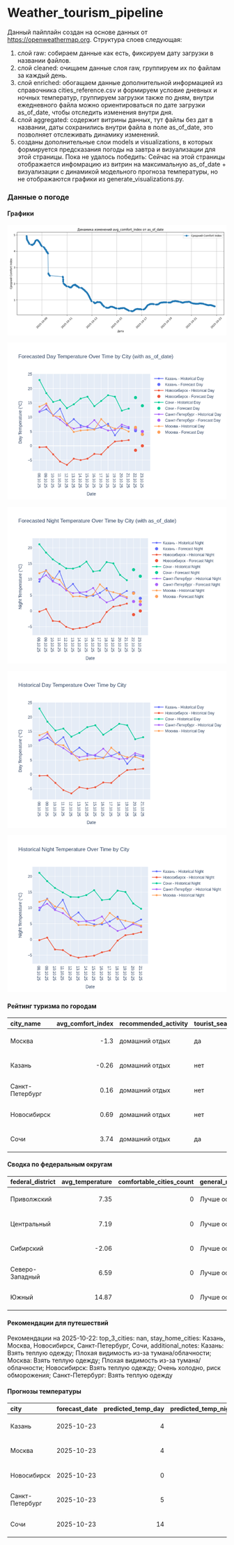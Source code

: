# Weather_tourism_pipeline
Данный пайплайн создан на основе данных от https://openweathermap.org.
Структура слоев следующая:
  1) слой raw: 
  собираем данные как есть, фиксируем дату загрузки в названии файлов.
  2) слой cleaned:
  очищаем данные слоя raw, группируем их по файлам за каждый день.
  3) слой enriched:
  обогащаем данные дополнительной информацией из справочника cities_reference.csv и формируем условие дневных и ночных температур,
  группируем загрузки также по дням, внутри ежедневного файла можно ориентироваться по дате загрузки as_of_date, чтобы отследить изменения внутри дня.
  4) слой aggregated:
   содержит витрины данных, тут файлы без дат в названии, даты сохранились внутри файла в поле as_of_date, это позволняет отслеживать динамику изменений.
  6) созданы дополнительные слои models и visualizations, в которых формируется предсказания погоды на завтра и визуализации для этой страницы.
  Пока не удалось победить: Сейчас на этой страницы отображается инфомрацию из витрин на максимальную as_of_date + визуализации с динамикой модельного прогноза температуры, 
  но не отображаются графики из generate_visualizations.py.
<!-- WEATHER DATA START -->
### Данные о погоде

#### Графики
![Comfort Index Trend](data/visualizations/comfort_index_trend.png)

![Forecasted Day Temperature](data/visualizations/forecasted_day_temperature.png)

![Forecasted Night Temperature](data/visualizations/forecasted_night_temperature.png)

![Historical Day Temperature](data/visualizations/historical_day_temperature.png)

![Historical Night Temperature](data/visualizations/historical_night_temperature.png)

#### Рейтинг туризма по городам
| city_name       |   avg_comfort_index | recommended_activity   | tourist_season_match   | tourism_season   | tour_recommendation       | as_of_date          |
|:----------------|--------------------:|:-----------------------|:-----------------------|:-----------------|:--------------------------|:--------------------|
| Москва          |               -1.3  | домашний отдых         | да                     | Круглогодично    | домашний отдых в сезон    | 2025-10-22 20:27:00 |
| Казань          |               -0.26 | домашний отдых         | нет                    | Май-Сентябрь     | домашний отдых вне сезона | 2025-10-22 20:27:00 |
| Санкт-Петербург |                0.16 | домашний отдых         | нет                    | Май-Сентябрь     | домашний отдых вне сезона | 2025-10-22 20:27:00 |
| Новосибирск     |                0.69 | домашний отдых         | нет                    | Июнь-Август      | домашний отдых вне сезона | 2025-10-22 20:27:00 |
| Сочи            |                3.74 | домашний отдых         | да                     | Май-Октябрь      | домашний отдых в сезон    | 2025-10-22 20:27:00 |

#### Сводка по федеральным округам
| federal_district   |   avg_temperature |   comfortable_cities_count | general_recommendation   | as_of_date          |
|:-------------------|------------------:|---------------------------:|:-------------------------|:--------------------|
| Приволжский        |              7.35 |                          0 | Лучше остаться дома      | 2025-10-22 20:27:00 |
| Центральный        |              7.19 |                          0 | Лучше остаться дома      | 2025-10-22 20:27:00 |
| Сибирский          |             -2.06 |                          0 | Лучше остаться дома      | 2025-10-22 20:27:00 |
| Северо-Западный    |              6.59 |                          0 | Лучше остаться дома      | 2025-10-22 20:27:00 |
| Южный              |             14.87 |                          0 | Лучше остаться дома      | 2025-10-22 20:27:00 |

#### Рекомендации для путешествий
Рекомендации на 2025-10-22: top_3_cities: nan, stay_home_cities: Казань, Москва, Новосибирск, Санкт-Петербург, Сочи, additional_notes: Казань: Взять теплую одежду; Плохая видимость из-за тумана/облачности; Москва: Взять теплую одежду; Плохая видимость из-за тумана/облачности; Новосибирск: Взять теплую одежду; Очень холодно, риск обморожения; Санкт-Петербург: Взять теплую одежду

#### Прогнозы температуры
| city            | forecast_date   |   predicted_temp_day |   predicted_temp_night | model_type       | as_of_date          |
|:----------------|:----------------|---------------------:|-----------------------:|:-----------------|:--------------------|
| Казань          | 2025-10-23      |                    4 |                      4 | LinearRegression | 2025-10-22 20:27:49 |
| Москва          | 2025-10-23      |                    4 |                      3 | LinearRegression | 2025-10-22 20:27:49 |
| Новосибирск     | 2025-10-23      |                    0 |                      0 | LinearRegression | 2025-10-22 20:27:49 |
| Санкт-Петербург | 2025-10-23      |                    5 |                      2 | LinearRegression | 2025-10-22 20:27:49 |
| Сочи            | 2025-10-23      |                   14 |                     11 | LinearRegression | 2025-10-22 20:27:49 |


<!-- WEATHER DATA END -->
